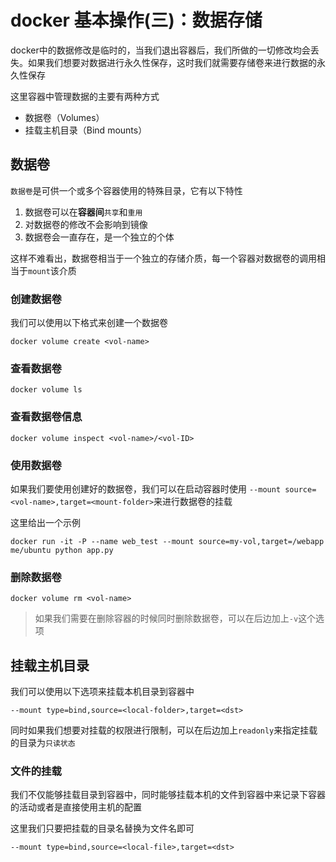 # docker 基本操作(三)：数据存储

docker中的数据修改是临时的，当我们退出容器后，我们所做的一切修改均会丢失。如果我们想要对数据进行永久性保存，这时我们就需要存储卷来进行数据的永久性保存

这里容器中管理数据的主要有两种方式

- 数据卷（Volumes）
- 挂载主机目录（Bind mounts）

## 数据卷

`数据卷`是可供一个或多个容器使用的特殊目录，它有以下特性

1. 数据卷可以在**容器间**`共享`和`重用`
2. 对数据卷的修改不会影响到镜像
3. 数据卷会一直存在，是一个独立的个体

这样不难看出，数据卷相当于一个独立的存储介质，每一个容器对数据卷的调用相当于`mount`该介质

### 创建数据卷

我们可以使用以下格式来创建一个数据卷

```shell
docker volume create <vol-name>
```

### 查看数据卷

```shell
docker volume ls
```

### 查看数据卷信息

```shell
docker volume inspect <vol-name>/<vol-ID>
```

### 使用数据卷

如果我们要使用创建好的数据卷，我们可以在启动容器时使用
`--mount source=<vol-name>,target=<mount-folder>`来进行数据卷的挂载

这里给出一个示例

```shell
docker run -it -P --name web_test --mount source=my-vol,target=/webapp me/ubuntu python app.py
```

### 删除数据卷

```shell
docker volume rm <vol-name>
```

> 如果我们需要在删除容器的时候同时删除数据卷，可以在后边加上`-v`这个选项

## 挂载主机目录

我们可以使用以下选项来挂载本机目录到容器中

```text
--mount type=bind,source=<local-folder>,target=<dst>
```

同时如果我们想要对挂载的权限进行限制，可以在后边加上`readonly`来指定挂载的目录为`只读状态`

### 文件的挂载

我们不仅能够挂载目录到容器中，同时能够挂载本机的文件到容器中来记录下容器的活动或者是直接使用主机的配置

这里我们只要把挂载的目录名替换为文件名即可

```text
--mount type=bind,source=<local-file>,target=<dst>
```
